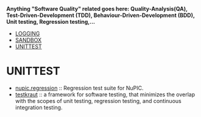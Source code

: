 __Anything "Software Quality" related goes here: Quality-Analysis(QA), Test-Driven-Development (TDD), Behaviour-Driven-Development (BDD), Unit testing, Regression testing,...__

* [LOGGING](#logging)
* [SANDBOX](#sandbox)
* [UNITTEST](#unittest)

# UNITTEST
- [nupic.regression](https://github.com/numenta/nupic.regression) :: Regression test suite for NuPIC.
- [testkraut](https://github.com/neurodebian/testkraut) :: a framework for software testing, that minimizes the overlap with the scopes of unit testing, regression testing, and continuous integration testing.

